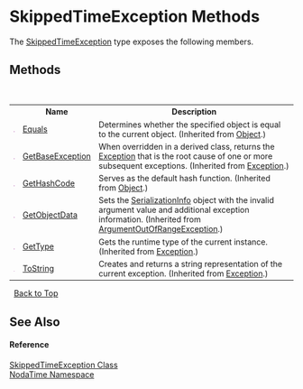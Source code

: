 # SkippedTimeException Methods
 

The <a href="T_NodaTime_SkippedTimeException">SkippedTimeException</a> type exposes the following members.


## Methods
&nbsp;<table><tr><th></th><th>Name</th><th>Description</th></tr><tr><td>![Public method](media/pubmethod.gif "Public method")</td><td><a href="http://msdn2.microsoft.com/en-us/library/bsc2ak47" target="_blank">Equals</a></td><td>
Determines whether the specified object is equal to the current object.
 (Inherited from <a href="http://msdn2.microsoft.com/en-us/library/e5kfa45b" target="_blank">Object</a>.)</td></tr><tr><td>![Public method](media/pubmethod.gif "Public method")</td><td><a href="http://msdn2.microsoft.com/en-us/library/49kcee3b" target="_blank">GetBaseException</a></td><td>
When overridden in a derived class, returns the <a href="http://msdn2.microsoft.com/en-us/library/c18k6c59" target="_blank">Exception</a> that is the root cause of one or more subsequent exceptions.
 (Inherited from <a href="http://msdn2.microsoft.com/en-us/library/c18k6c59" target="_blank">Exception</a>.)</td></tr><tr><td>![Public method](media/pubmethod.gif "Public method")</td><td><a href="http://msdn2.microsoft.com/en-us/library/zdee4b3y" target="_blank">GetHashCode</a></td><td>
Serves as the default hash function.
 (Inherited from <a href="http://msdn2.microsoft.com/en-us/library/e5kfa45b" target="_blank">Object</a>.)</td></tr><tr><td>![Public method](media/pubmethod.gif "Public method")</td><td><a href="http://msdn2.microsoft.com/en-us/library/azeyz2y0" target="_blank">GetObjectData</a></td><td>
Sets the <a href="http://msdn2.microsoft.com/en-us/library/a9b6042e" target="_blank">SerializationInfo</a> object with the invalid argument value and additional exception information.
 (Inherited from <a href="http://msdn2.microsoft.com/en-us/library/8xt94y6e" target="_blank">ArgumentOutOfRangeException</a>.)</td></tr><tr><td>![Public method](media/pubmethod.gif "Public method")</td><td><a href="http://msdn2.microsoft.com/en-us/library/44zb316t" target="_blank">GetType</a></td><td>
Gets the runtime type of the current instance.
 (Inherited from <a href="http://msdn2.microsoft.com/en-us/library/c18k6c59" target="_blank">Exception</a>.)</td></tr><tr><td>![Public method](media/pubmethod.gif "Public method")</td><td><a href="http://msdn2.microsoft.com/en-us/library/es4y6f7e" target="_blank">ToString</a></td><td>
Creates and returns a string representation of the current exception.
 (Inherited from <a href="http://msdn2.microsoft.com/en-us/library/c18k6c59" target="_blank">Exception</a>.)</td></tr></table>&nbsp;
<a href="#skippedtimeexception-methods">Back to Top</a>

## See Also


#### Reference
<a href="T_NodaTime_SkippedTimeException">SkippedTimeException Class</a><br /><a href="N_NodaTime">NodaTime Namespace</a><br />
